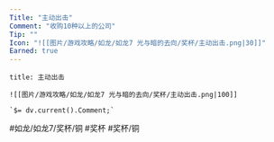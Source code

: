 ```yaml
---
Title: "主动出击"
Comment: "收购10种以上的公司"
Tip: ""
Icon: "![[图片/游戏攻略/如龙/如龙7 光与暗的去向/奖杯/主动出击.png|30]]"
Earned: true
---
```

```ad-common-bronze-trophy
title: 主动出击

![[图片/游戏攻略/如龙/如龙7 光与暗的去向/奖杯/主动出击.png|100]]

`$= dv.current().Comment;`

```

#如龙/如龙7/奖杯/铜 #奖杯 #奖杯/铜
